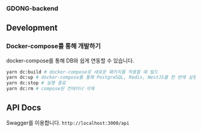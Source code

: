 ### GDONG-backend

## Development

### Docker-compose를 통해 개발하기

docker-compose를 통해 DB와 쉽게 연동할 수 있습니다.

```bash
yarn dc:build # docker-compose로 새로운 패키지를 적용할 때 빌드
yarn dc:up # docker-compose를 통해 PostgreSQL, Redis, NestJS를 한 번에 실행
yarn dc:stop # 실행 종료
yarn dc:rm # compose된 컨테이너 삭제
```

## API Docs

Swagger를 이용합니다. `http://localhost:3000/api`
